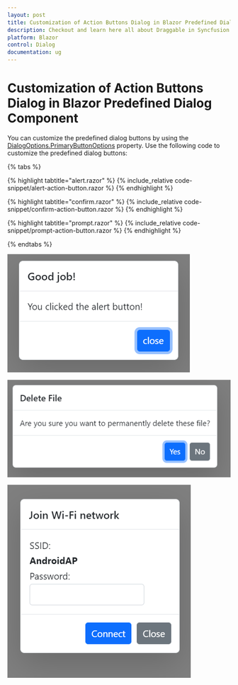 ```yaml
---
layout: post
title: Customization of Action Buttons Dialog in Blazor Predefined Dialog Component | Syncfusion
description: Checkout and learn here all about Draggable in Syncfusion Blazor Predefined Dialog component and much more details.
platform: Blazor
control: Dialog
documentation: ug
---
```


# Customization of Action Buttons Dialog in Blazor Predefined Dialog Component

You can customize the predefined dialog buttons by using the [DialogOptions.PrimaryButtonOptions](https://help.syncfusion.com/cr/blazor/Syncfusion.Blazor.Popups.DialogOptions.html#Syncfusion_Blazor_Popups_DialogOptions_PrimaryButtonOptions) property. Use the following code to customize the predefined dialog buttons:

{% tabs %}

{% highlight tabtitle="alert.razor" %}
{% include_relative code-snippet/alert-action-button.razor %}
{% endhighlight %}

{% highlight tabtitle="confirm.razor" %}
{% include_relative code-snippet/confirm-action-button.razor %}
{% endhighlight %}

{% highlight tabtitle="prompt.razor" %}
{% include_relative code-snippet/prompt-action-button.razor %}
{% endhighlight %}

{% endtabs %}

![Alert action buttons Dialog](./images/blazor-alert-action-button.png)

![Confirm action buttons Dialog](./images/blazor-confirm-action-button.png)

![Prompt action buttons Dialog](./images/blazor-prompt-action-button.png)
